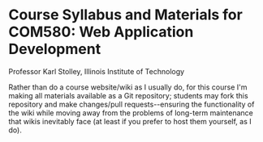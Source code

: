 # Course Syllabus and Materials for COM580: Web Application Development
Professor Karl Stolley, Illinois Institute of Technology

Rather than do a course website/wiki as I usually do, for this course I'm making all materials available as a Git repository; students may fork this repository and make changes/pull requests--ensuring the functionality of the wiki while moving away from the problems of long-term maintenance that wikis inevitably face (at least if you prefer to host them yourself, as I do).
